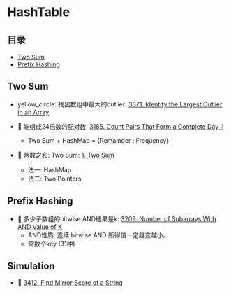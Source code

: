# HashTable

## 目录
* [Two Sum](#Two-Sum)
* [Prefix Hashing](#Prefix-Hashing)

## Two Sum
* yellow_circle: 找出数组中最大的outlier: [3371. Identify the Largest Outlier in an Array](https://github.com/szhou12/leetcode-go/tree/main/leetcode/3371-Identify-the-Largest-Outlier-in-an-Array)

* :red_circle: 能组成24倍数的配对数: [3185. Count Pairs That Form a Complete Day II](https://github.com/szhou12/leetcode-go/tree/main/leetcode/3185-Count-Pairs-That-Form-a-Complete-Day-II)
    - Two Sum + HashMap = {Remainder : Frequency}

* :red_circle: 两数之和: Two Sum: [1. Two Sum](https://github.com/szhou12/leetcode-go/tree/main/leetcode/0001-Two-Sum)
    - 法一: HashMap
    - 法二: Two Pointers

## Prefix Hashing
* :red_circle: 多少子数组的bitwise AND结果是k: [3209. Number of Subarrays With AND Value of K](https://github.com/szhou12/leetcode-go/tree/main/leetcode/3209-Number-of-Subarrays-With-AND-Value-of-K)
    * AND性质: 连续 bitwise AND 所得值一定越变越小。
    * 常数个key (31种)

## Simulation
* :red_circle: [3412. Find Mirror Score of a String](https://github.com/szhou12/leetcode-go/tree/main/leetcode/3412-Find-Mirror-Score-of-a-String)